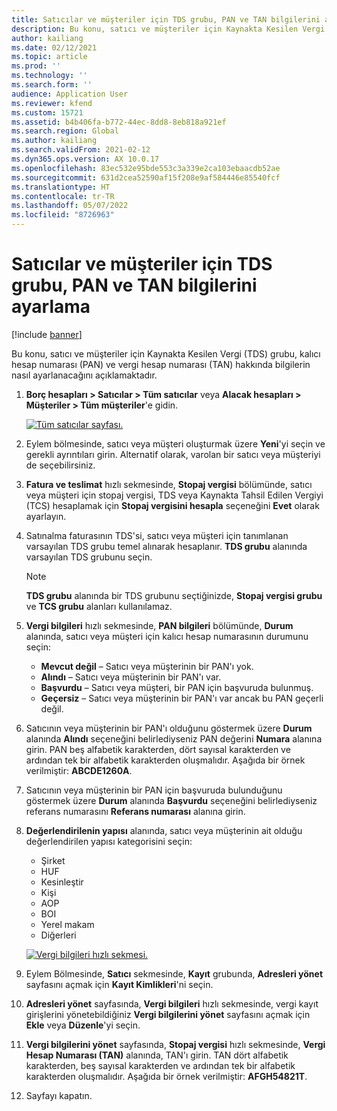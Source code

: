 ```yaml
---
title: Satıcılar ve müşteriler için TDS grubu, PAN ve TAN bilgilerini ayarlama
description: Bu konu, satıcı ve müşteriler için Kaynakta Kesilen Vergi (TDS) grubu, kalıcı hesap numarası (PAN) ve vergi hesap numarası (TAN) hakkında bilgilerin nasıl ayarlanacağını açıklamaktadır.
author: kailiang
ms.date: 02/12/2021
ms.topic: article
ms.prod: ''
ms.technology: ''
ms.search.form: ''
audience: Application User
ms.reviewer: kfend
ms.custom: 15721
ms.assetid: b4b406fa-b772-44ec-8dd8-8eb818a921ef
ms.search.region: Global
ms.author: kailiang
ms.search.validFrom: 2021-02-12
ms.dyn365.ops.version: AX 10.0.17
ms.openlocfilehash: 83ec532e95bde553c3a339e2ca103ebaacdb52ae
ms.sourcegitcommit: 631d2cea52590af15f208e9af584446e85540fcf
ms.translationtype: HT
ms.contentlocale: tr-TR
ms.lasthandoff: 05/07/2022
ms.locfileid: "8726963"
---
```

# <a name="tds-group-pan-and-tan-information-setup-for-vendors-and-customers"></a>Satıcılar ve müşteriler için TDS grubu, PAN ve TAN bilgilerini ayarlama

[!include [banner](../includes/banner.md)]

Bu konu, satıcı ve müşteriler için Kaynakta Kesilen Vergi (TDS) grubu, kalıcı hesap numarası (PAN) ve vergi hesap numarası (TAN) hakkında bilgilerin nasıl ayarlanacağını açıklamaktadır.

1. **Borç hesapları \> Satıcılar \> Tüm satıcılar** veya **Alacak hesapları \> Müşteriler \> Tüm müşteriler**'e gidin.

    [![Tüm satıcılar sayfası.](./media/apac-ind-TDS-55.png)](./media/apac-ind-TDS-55.png)

2. Eylem bölmesinde, satıcı veya müşteri oluşturmak üzere **Yeni**'yi seçin ve gerekli ayrıntıları girin. Alternatif olarak, varolan bir satıcı veya müşteriyi de seçebilirsiniz.
3. **Fatura ve teslimat** hızlı sekmesinde, **Stopaj vergisi** bölümünde, satıcı veya müşteri için stopaj vergisi, TDS veya Kaynakta Tahsil Edilen Vergiyi (TCS) hesaplamak için **Stopaj vergisini hesapla** seçeneğini **Evet** olarak ayarlayın.
4. Satınalma faturasının TDS'si, satıcı veya müşteri için tanımlanan varsayılan TDS grubu temel alınarak hesaplanır. **TDS grubu** alanında varsayılan TDS grubunu seçin.

    > [!NOTE]
    > **TDS grubu** alanında bir TDS grubunu seçtiğinizde, **Stopaj vergisi grubu** ve **TCS grubu** alanları kullanılamaz.

5. **Vergi bilgileri** hızlı sekmesinde, **PAN bilgileri** bölümünde, **Durum** alanında, satıcı veya müşteri için kalıcı hesap numarasının durumunu seçin:

    - **Mevcut değil** – Satıcı veya müşterinin bir PAN'ı yok.
    - **Alındı** – Satıcı veya müşterinin bir PAN'ı var.
    - **Başvurdu** – Satıcı veya müşteri, bir PAN için başvuruda bulunmuş.
    - **Geçersiz** – Satıcı veya müşterinin bir PAN'ı var ancak bu PAN geçerli değil.

6. Satıcının veya müşterinin bir PAN'ı olduğunu göstermek üzere **Durum** alanında **Alındı** seçeneğini belirlediyseniz PAN değerini **Numara** alanına girin. PAN beş alfabetik karakterden, dört sayısal karakterden ve ardından tek bir alfabetik karakterden oluşmalıdır. Aşağıda bir örnek verilmiştir: **ABCDE1260A**.
7. Satıcının veya müşterinin bir PAN için başvuruda bulunduğunu göstermek üzere **Durum** alanında **Başvurdu** seçeneğini belirlediyseniz referans numarasını **Referans numarası** alanına girin.
8. **Değerlendirilenin yapısı** alanında, satıcı veya müşterinin ait olduğu değerlendirilen yapısı kategorisini seçin:

    - Şirket
    - HUF
    - Kesinleştir
    - Kişi
    - AOP
    - BOI
    - Yerel makam
    - Diğerleri

    [![Vergi bilgileri hızlı sekmesi.](./media/apac-ind-TDS-56.png)](./media/apac-ind-TDS-56.png)

9. Eylem Bölmesinde, **Satıcı** sekmesinde, **Kayıt** grubunda, **Adresleri yönet** sayfasını açmak için **Kayıt Kimlikleri**'ni seçin.
10. **Adresleri yönet** sayfasında, **Vergi bilgileri** hızlı sekmesinde, vergi kayıt girişlerini yönetebildiğiniz **Vergi bilgilerini yönet** sayfasını açmak için **Ekle** veya **Düzenle**'yi seçin.
11. **Vergi bilgilerini yönet** sayfasında, **Stopaj vergisi** hızlı sekmesinde, **Vergi Hesap Numarası (TAN)** alanında, TAN'ı girin. TAN dört alfabetik karakterden, beş sayısal karakterden ve ardından tek bir alfabetik karakterden oluşmalıdır. Aşağıda bir örnek verilmiştir: **AFGH54821T**.
12. Sayfayı kapatın.
